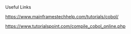 Useful Links

https://www.mainframestechhelp.com/tutorials/cobol/

https://www.tutorialspoint.com/compile_cobol_online.php
